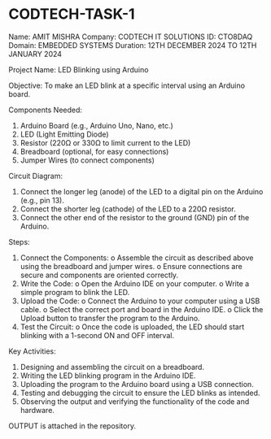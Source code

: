 # CODTECH-TASK-1
Name: AMIT MISHRA
Company: CODTECH IT SOLUTIONS
ID: CTO8DAQ
Domain: EMBEDDED SYSTEMS
Duration: 12TH DECEMBER 2024 TO 12TH JANUARY 2024


Project Name: LED Blinking using Arduino

Objective:
To make an LED blink at a specific interval using an Arduino board.

Components Needed:
1.	Arduino Board (e.g., Arduino Uno, Nano, etc.)
2.	LED (Light Emitting Diode)
3.	Resistor (220Ω or 330Ω to limit current to the LED)
4.	Breadboard (optional, for easy connections)
5.	Jumper Wires (to connect components)

Circuit Diagram:
1.	Connect the longer leg (anode) of the LED to a digital pin on the Arduino (e.g., pin 13).
2.	Connect the shorter leg (cathode) of the LED to a 220Ω resistor.
3.	Connect the other end of the resistor to the ground (GND) pin of the Arduino.

Steps:
1.	Connect the Components:
o	Assemble the circuit as described above using the breadboard and jumper wires.
o	Ensure connections are secure and components are oriented correctly.
2.	Write the Code:
o	Open the Arduino IDE on your computer.
o	Write a simple program to blink the LED.
3.	Upload the Code:
o	Connect the Arduino to your computer using a USB cable.
o	Select the correct port and board in the Arduino IDE.
o	Click the Upload button to transfer the program to the Arduino.
4.	Test the Circuit:
o	Once the code is uploaded, the LED should start blinking with a 1-second ON and OFF interval.

Key Activities:
1.	Designing and assembling the circuit on a breadboard.
2.	Writing the LED blinking program in the Arduino IDE.
3.	Uploading the program to the Arduino board using a USB connection.
4.	Testing and debugging the circuit to ensure the LED blinks as intended.
5.	Observing the output and verifying the functionality of the code and hardware.

OUTPUT is attached in the repository.

